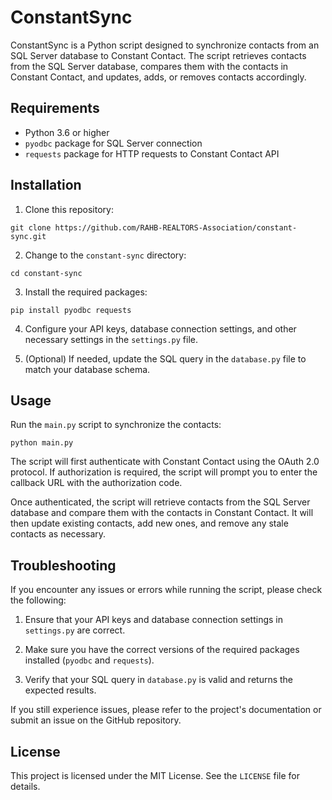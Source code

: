 # ConstantSync

ConstantSync is a Python script designed to synchronize contacts from an SQL Server database to Constant Contact. The script retrieves contacts from the SQL Server database, compares them with the contacts in Constant Contact, and updates, adds, or removes contacts accordingly.

## Requirements

- Python 3.6 or higher
- `pyodbc` package for SQL Server connection
- `requests` package for HTTP requests to Constant Contact API

## Installation

1. Clone this repository:

```
git clone https://github.com/RAHB-REALTORS-Association/constant-sync.git
```

2. Change to the `constant-sync` directory:

```
cd constant-sync
```

3. Install the required packages:

```
pip install pyodbc requests
```

4. Configure your API keys, database connection settings, and other necessary settings in the `settings.py` file.

5. (Optional) If needed, update the SQL query in the `database.py` file to match your database schema.

## Usage

Run the `main.py` script to synchronize the contacts:

```
python main.py
```

The script will first authenticate with Constant Contact using the OAuth 2.0 protocol. If authorization is required, the script will prompt you to enter the callback URL with the authorization code.

Once authenticated, the script will retrieve contacts from the SQL Server database and compare them with the contacts in Constant Contact. It will then update existing contacts, add new ones, and remove any stale contacts as necessary.

## Troubleshooting

If you encounter any issues or errors while running the script, please check the following:

1. Ensure that your API keys and database connection settings in `settings.py` are correct.

2. Make sure you have the correct versions of the required packages installed (`pyodbc` and `requests`).

3. Verify that your SQL query in `database.py` is valid and returns the expected results.

If you still experience issues, please refer to the project's documentation or submit an issue on the GitHub repository.

## License

This project is licensed under the MIT License. See the `LICENSE` file for details.
